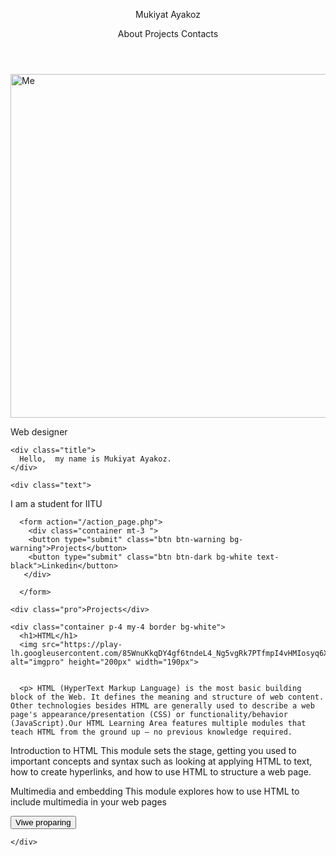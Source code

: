 <!DOCTYPE html>
<html lang="en">
  <head>
    <meta charset="utf-8">
    <title>about me</title>
    <link rel="stylesheet" href="mid1.css">
    <link href="https://cdn.jsdelivr.net/npm/bootstrap@5.1.3/dist/css/bootstrap.min.css" rel="stylesheet" integrity="sha384-1BmE4kWBq78iYhFldvKuhfTAU6auU8tT94WrHftjDbrCEXSU1oBoqyl2QvZ6jIW3" crossorigin="anonymous">

  </head>
  <body>

  <header>
    <p class="header">Mukiyat Ayakoz</p>
    <nav class="navg">
      <div class="about">About Projects Contacts</div>
    </nav>
  </header>

  <div class="img">
    <img src="https://sun9-63.userapi.com/impg/1kVwBj7pcM8vzQHiB0qr5wrRtZ_VWn47LWDFrA/uOKgj8_fAHE.jpg?size=1080x1017&quality=95&sign=da2eb7e7ff721b28bc0d68ebcf1e66c3&type=album" alt="Me" width="640px" height="550px">
  </div>

<div class="intro">
  <section class="content">
    <p class="designer">Web designer</p>

    <div class="title">
      Hello,  my name is Mukiyat Ayakoz.
    </div>

    <div class="text">
   <p>I am a student for IITU </p>
   </div>

      <form action="/action_page.php">
        <div class="container mt-3 ">
        <button type="submit" class="btn btn-warning bg-warning">Projects</button>
        <button type="submit" class="btn btn-dark bg-white text-black">Linkedin</button>
       </div>

      </form>
  </section>
</div>

<div class="projects">

  <section class="proj">

    <div class="pro">Projects</div>

    <div class="container p-4 my-4 border bg-white">
      <h1>HTML</h1>
      <img src="https://play-lh.googleusercontent.com/85WnuKkqDY4gf6tndeL4_Ng5vgRk7PTfmpI4vHMIosyq6XQ7ZGDXNtYG2s0b09kJMw" alt="imgpro" height="200px" width="190px">


      <p> HTML (HyperText Markup Language) is the most basic building block of the Web. It defines the meaning and structure of web content. Other technologies besides HTML are generally used to describe a web page's appearance/presentation (CSS) or functionality/behavior (JavaScript).Our HTML Learning Area features multiple modules that teach HTML from the ground up — no previous knowledge required.

Introduction to HTML
This module sets the stage, getting you used to important concepts and syntax such as looking at applying HTML to text, how to create hyperlinks, and how to use HTML to structure a web page.

Multimedia and embedding
This module explores how to use HTML to include multimedia in your web pages</p>
<form action="/action_page.php">
  <div class="container mt-3 ">
  <button type="submit" class="btn btn-dark bg-white text-black">Viwe proparing</button>

 </div>



    </div>

  </section>



</div>



  </body>
</html>

